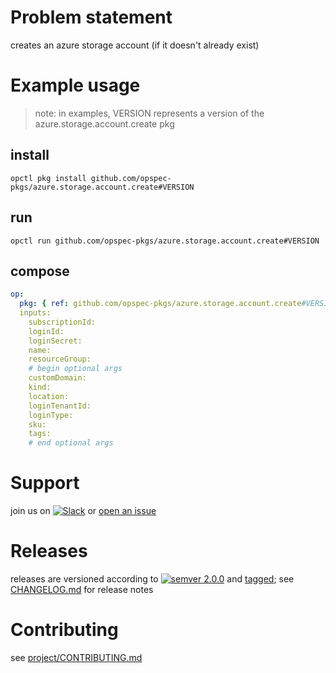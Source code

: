 # Problem statement
creates an azure storage account (if it doesn't already exist)

# Example usage

> note: in examples, VERSION represents a version of the azure.storage.account.create pkg

## install

```shell
opctl pkg install github.com/opspec-pkgs/azure.storage.account.create#VERSION
```

## run

```
opctl run github.com/opspec-pkgs/azure.storage.account.create#VERSION
```

## compose

```yaml
op:
  pkg: { ref: github.com/opspec-pkgs/azure.storage.account.create#VERSION }
  inputs:
    subscriptionId:
    loginId:
    loginSecret:
    name:
    resourceGroup:
    # begin optional args
    customDomain:
    kind:
    location:
    loginTenantId:
    loginType:
    sku:
    tags:
    # end optional args
```

# Support

join us on [![Slack](https://opspec-slackin.herokuapp.com/badge.svg)](https://opspec-slackin.herokuapp.com/)
or [open an issue](https://github.com/opspec-pkgs/azure.storage.account.create/issues)

# Releases

releases are versioned according to
[![semver 2.0.0](https://img.shields.io/badge/semver-2.0.0-brightgreen.svg)](http://semver.org/spec/v2.0.0.html)
and [tagged](https://git-scm.com/book/en/v2/Git-Basics-Tagging); see
[CHANGELOG.md](CHANGELOG.md) for release notes

# Contributing

see [project/CONTRIBUTING.md](https://github.com/opspec-pkgs/project/blob/master/CONTRIBUTING.md)
